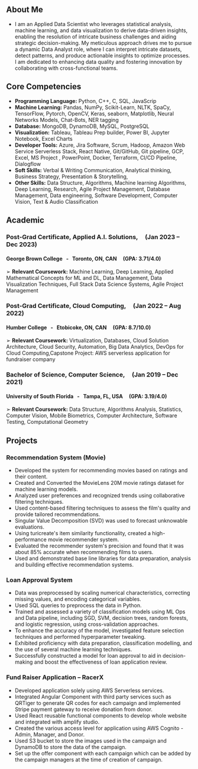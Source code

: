 ## About Me
*  I am an Applied Data Scientist who leverages statistical analysis, machine learning, and data visualization to derive data-driven insights, enabling the resolution of intricate business challenges and aiding strategic decision-making. My meticulous approach drives me to pursue a dynamic Data Analyst role, where I can interpret intricate datasets, detect patterns, and produce actionable insights to optimize processes. I am dedicated to enhancing data quality and fostering innovation by collaborating with cross-functional teams.

## Core Competencies
*  **Programming Language:** Python, C++, C, SQL, JavaScrip
*  **Machine Learning:** Pandas, NumPy, Scikit-Learn, NLTK, SpaCy, TensorFlow, Pytorch, OpenCV, Keras, seaborn, Matplotlib, Neural Networks Models, Chat-Bots, NER tagging
*  **Database:** MongoDB, DynamoDB, MySQL, PostgreSQL
*  **Visualization:** Tableau, Tableau Prep builder, Power BI, Jupyter Notebook, Excel Charts
*  **Developer Tools:** Azure, Jira Software, Scrum, Hadoop, Amazon Web Service Serverless Stack, React Native, Git/GitHub, Git pipeline, GCP, Excel, MS Project , PowerPoint, Docker, Terraform, CI/CD Pipeline, Dialogflow
*  **Soft Skills:** Verbal & Writing Communication, Analytical thinking, Business Strategy, Presentation & Storytelling,
*  **Other Skills:** Data Structure, Algorithms, Machine learning Algorithms, Deep Learning, Research, Agile Project Management, Database Management, Data engineering, Software Development, Computer Vision, Text & Audio Classification

## Academic
### Post-Grad Certificate, Applied A.I. Solutions, &nbsp; &nbsp; (Jan 2023 – Dec 2023)
#### George Brown College &nbsp; - &nbsp; Toronto, ON, CAN  &nbsp; &nbsp; (GPA: 3.71/4.0)                                                                                                                               
➢  **Relevant Coursework:** Machine Learning, Deep Learning, Applied Mathematical Concepts for ML and DL, Data Management, 
Data Visualization Techniques, Full Stack Data Science Systems, Agile Project Management
### Post-Grad Certificate, Cloud Computing, &nbsp; &nbsp; (Jan 2022 – Aug 2022)
#### Humber College &nbsp; - &nbsp; Etobicoke, ON, CAN   &nbsp; &nbsp; (GPA: 8.7/10.0)
➢  **Relevant Coursework:** Virtualization, Databases, Cloud Solution Architecture, Cloud Security, Automation, Big Data Analytics, 
DevOps for Cloud Computing,Capstone Project: AWS serverless application for fundraiser company
### Bachelor of Science, Computer Science, &nbsp; &nbsp; (Jan 2019 – Dec 2021)
#### University of South Florida &nbsp; - &nbsp; Tampa, FL, USA  &nbsp; &nbsp; (GPA: 3.19/4.0)
➢  **Relevant Coursework:** Data Structure, Algorithms Analysis, Statistics, Computer Vision, Mobile Biometrics, 
Computer Architecture, Software Testing, Computational Geometry

## Projects
### Recommendation System (Movie)
*  Developed the system for recommending movies based on ratings and their content.
*  Created and Converted the MovieLens 20M movie ratings dataset for machine learning models.
*  Analyzed user preferences and recognized trends using collaborative filtering techniques.
*  Used content-based filtering techniques to assess the film's quality and provide tailored recommendations.
*  Singular Value Decomposition (SVD) was used to forecast unknowable evaluations.
*  Using turicreate's item similarity functionality, created a high-performance movie recommender system.
*  Evaluated the recommender system's precision and found that it was about 85% accurate when recommending films to users.
*  Used and demonstrated base line libraries for data preparation, analysis and building effective recommendation systems.

### Loan Approval System
*  Data was preprocessed by scaling numerical characteristics, correcting missing values, and encoding categorical variables.
*  Used SQL queries to preprocess the data in Python.
*  Trained and assessed a variety of classification models using ML Ops and Data pipeline, including SGD, SVM, decision trees, random forests, and logistic regression, using cross-validation approaches.
*  To enhance the accuracy of the model, investigated feature selection techniques and performed hyperparameter tweaking.
*  Exhibited proficiency with data preparation, classification modelling, and the use of several machine learning techniques.
*  Successfully constructed a model for loan approval to aid in decision-making and boost the effectiveness of loan application review.

### Fund Raiser Application – RacerX 
*  Developed application solely using AWS Serverless services.
*  Integrated Angular Component with third party services such as QRTiger to generate QR codes for each campaign and implemented Stripe payment gateway to receive donation from donor.
*  Used React reusable functional components to develop whole website and integrated with amplify studio.
*  Created the various access level for application using AWS Cognito - Admin, Manager, and Donor.
*  Used S3 bucket to store the images used in the campaign and DynamoDB to store the data of the campaign.
*  Set up the offer component with each campaign which can be added by the campaign managers at the time of creation of campaign.
